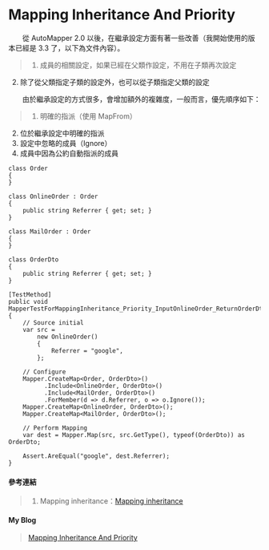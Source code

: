 # Mapping Inheritance And Priority
　　從 AutoMapper 2.0 以後，在繼承設定方面有著一些改善（我開始使用的版本已經是 3.3 了，以下為文件內容）。
> 1. 成員的相關設定，如果已經在父類作設定，不用在子類再次設定
2. 除了從父類指定子類的設定外，也可以從子類指定父類的設定
  
　　由於繼承設定的方式很多，會增加額外的複雜度，一般而言，優先順序如下：
> 1. 明確的指派（使用 MapFrom）
2. 位於繼承設定中明確的指派
3. 設定中忽略的成員（Ignore）
4. 成員中因為公約自動指派的成員
  
```
class Order
{
}

class OnlineOrder : Order
{
    public string Referrer { get; set; }
}

class MailOrder : Order
{
}

class OrderDto
{
    public string Referrer { get; set; }
}

[TestMethod]
public void MapperTestForMappingInheritance_Priority_InputOnlineOrder_ReturnOrderDto()
{
    // Source initial
    var src =
        new OnlineOrder()
        {
            Referrer = "google",
        };

    // Configure
    Mapper.CreateMap<Order, OrderDto>()
          .Include<OnlineOrder, OrderDto>()
          .Include<MailOrder, OrderDto>()
          .ForMember(d => d.Referrer, o => o.Ignore());
    Mapper.CreateMap<OnlineOrder, OrderDto>();
    Mapper.CreateMap<MailOrder, OrderDto>();

    // Perform Mapping
    var dest = Mapper.Map(src, src.GetType(), typeof(OrderDto)) as OrderDto;

    Assert.AreEqual("google", dest.Referrer);
}
```
  
#### 參考連結
>1. Mapping inheritance：[Mapping inheritance]
  
#### My Blog
>[Mapping Inheritance And Priority][Mapping Inheritance And Priority]
  
[Mapping inheritance]:https://github.com/AutoMapper/AutoMapper/wiki/Mapping-inheritance
[Mapping Inheritance And Priority]:http://bdottn.github.io/2015/06/30/MapperTestForMappingInheritance/